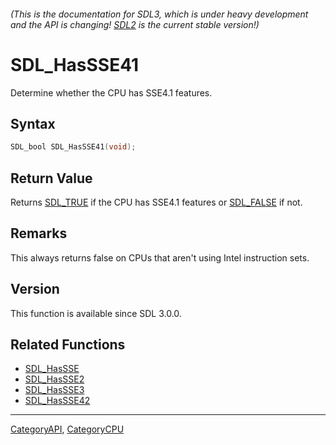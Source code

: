 ###### (This is the documentation for SDL3, which is under heavy development and the API is changing! [SDL2](https://wiki.libsdl.org/SDL2/) is the current stable version!)
# SDL_HasSSE41

Determine whether the CPU has SSE4.1 features.

## Syntax

```c
SDL_bool SDL_HasSSE41(void);

```

## Return Value

Returns [SDL_TRUE](SDL_TRUE) if the CPU has SSE4.1 features or
[SDL_FALSE](SDL_FALSE) if not.

## Remarks

This always returns false on CPUs that aren't using Intel instruction sets.

## Version

This function is available since SDL 3.0.0.

## Related Functions

* [SDL_HasSSE](SDL_HasSSE)
* [SDL_HasSSE2](SDL_HasSSE2)
* [SDL_HasSSE3](SDL_HasSSE3)
* [SDL_HasSSE42](SDL_HasSSE42)

----
[CategoryAPI](CategoryAPI), [CategoryCPU](CategoryCPU)



